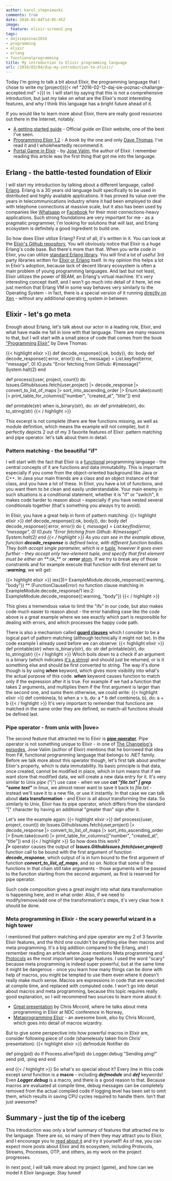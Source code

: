 ```yaml
---
author: karol_stepniewski
comments: true
date: 2016-03-04T14:05:45Z
image:
  feature: elixir-screen2.png
tags:
- dajsiepoznac2016
- programming
- elixir
- erlang
- functionalprogramming
title: My introduction to Elixir programming language
url: /2016/03/04/dsp-my-introduction-to-elixir/
---
```


Today I'm going to talk a bit about Elixir, the programming language that I chose to write my [project]({{< ref "2016-02-12-daj-sie-poznac-challange-accepted.md" >}}) in. I will start by saying that this is not a comprehensive introduction, but just my take on what are the Elixir's most interesting features, and why I think this language has a bright future ahead of it.

<!--more-->
If you would like to learn more about Elixir, there are really good resources out there in the Internet, notably:

- [A getting started guide](http://elixir-lang.org/getting-started/introduction.html) - Official guide on Elixir website, one of the best I've seen.
- [Programming Elixir 1.2](https://pragprog.com/book/elixir12/programming-elixir-1-2) - A book by the one and only [Dave Thomas](https://twitter.com/pragdave). I've read it and I wholeheartedly recommend it.
- [Portal Game in Elixir](https://howistart.org/posts/elixir/1) - by [Jose Valim](https://twitter.com/josevalim), the author of Elixir. I remember reading this article was the first thing that got me into the language.

## Erlang - the battle-tested foundation of Elixir
I will start my introduction by talking about a different language, called [Erlang](https://en.wikipedia.org/wiki/Erlang_(programming_language)). Erlang is a 30 years old language built specifically to be used in distributed and highly available applications. It has proved its value over the years in telecommunications industry where it had been employed to deal with telephone connections at massive scale, but it also has been used by companies like [Whatsapp](https://vimeo.com/44312354) or [Facebook](https://www.quora.com/Why-was-Erlang-chosen-for-use-in-Facebook-chat) for their most connections-heavy applications. Such strong foundations are very important for me - as a pragmatic programmer, I'm looking for solutions that will last, and Erlang ecosystem is definitely a good ingredient to build one.

So how does Elixir utilize Erlang? First of all, it's written in it. You can look at the [Elixir's Github repository](https://github.com/elixir-lang/elixir), You will obviously notice that Elixir is a huge Erlang's code base. But there's more than that. When you write code in Elixir, you can utilize [standard Erlang library](http://erlang.org/doc/apps/stdlib/). You will find a lot of useful 3rd party libraries written for [Elixir or Erlang](https://hex.pm/) itself. In my opinion this helps a lot in Elixir's adoption, because lack of decent library ecosystem is often a main problem of young programming languages. And last but not least, Elixir utilizes the power of BEAM, an Erlang's virtual machine. It's very interesting concept itself, and I won't go much into detail of it here, let me just mention that Erlang VM in some way behaves very similarly to the Operating System - in fact, there is a special version of it running [directly on Xen](http://erlangonxen.org/) - without any additional operating system in between.

## Elixir - let's go meta
Enough about Erlang, let's talk about our actor in a leading role, Elixir, and what have made me fall in love with that language. There are many reasons to that, but I will start with a small piece of code that comes from the book ["Programming Elixir"](https://pragprog.com/book/elixir12/programming-elixir-1-2) by Dave Thomas:

{{< highlight elixir >}}
  def decode_response({:ok, body}), do: body
  def decode_response({:error, error}) do
    {_, message} = List.keyfind(error, "message", 0)
    IO.puts "Error fetching from Github: #{message}"
    System.halt(2)
  end

  def process({user, project, count}) do
    Issues.GithubIssues.fetch(user,project)
    |> decode_response
    |> convert_to_list_of_maps
    |> sort_into_ascending_order
    |> Enum.take(count)
    |> print_table_for_columns(["number", "created_at", "title"])
  end

  def printable(str) when is_binary(str), do: str
  def printable(str), do: to_string(str)
{{< / highlight >}}

This excerpt is not complete (there are few functions missing, as well as module definition, which means the example will not compile), but it perfectly depicts 2 out of my 3 favorite features of Elixir: pattern matching and pipe operator. let's talk about them in detail.

### Pattern matching - the beautiful "if"
I will start with the fact that Elixir is a [functional](https://en.wikipedia.org/wiki/Functional_programming) programming language - the central concepts of it are functions and data immutability. This is important especially if you come from the object-oriented background like Java or C++. In Java your main friends are a class and an object instance of that class, and you have a lot of these. In Elixir, you have a lot of functions, and you want them to be clean and easily understandable. Your main enemy in such situations is a conditional statement, whether it is "if" or "switch", it makes code harder to reason about - especially if you have nested several conditionals together (that's something you always try to avoid).

In Elixir, you have a great help in form of pattern matching:
{{< highlight elixir >}}
  def decode_response({:ok, body}), do: body
  def decode_response({:error, error}) do
    {_, message} = List.keyfind(error, "message", 0)
    IO.puts "Error fetching from Github: #{message}"
    System.halt(2)
  end
{{< / highlight >}}
As you can see in the example above, function **_decode_response_** is defined twice, with different function bodies.
They both accept single parameter, which is a [tuple](http://elixir-lang.org/getting-started/basic-types.html#tuples), however it goes even further - they accept only two-element tuple, and specify that first element must be either an **_:ok_** or **_:error_** [atom](http://elixir-lang.org/getting-started/basic-types.html#atoms). If we try to break any of those constraints and for example execute that function with first element set to **_:warning_**, we will get:

{{< highlight elixir >}}
iex(3)> ExampleModule.decode_response({:warning, "body"})
** (FunctionClauseError) no function clause matching in ExampleModule.decode_response/1
    iex:2: ExampleModule.decode_response({:warning, "body"})
{{< / highlight >}}

This gives a tremendous value to limit the "ifs" in our code, but also makes code much easier to reason about - the error handling case like the code above is a great example where we see exactly which part is responsible for dealing with errors, and which processes the happy code path.

There is also a mechanism called **[guard clauses](http://elixir-lang.org/getting-started/case-cond-and-if.html#expressions-in-guard-clauses)** which I consider to be a logical part of pattern matching (although technically it might not be). In the code example I already used before we can observe:
{{< highlight elixir >}}
  def printable(str) when is_binary(str), do: str
  def printable(str), do: to_string(str)
{{< / highlight >}}
Which boils down to a check if an argument is a binary (which indicates [it's a string](http://elixir-lang.org/getting-started/binaries-strings-and-char-lists.html)) and should just be returned, or is it something else and should be first converted to string. The way it's done though is by using **_when_** keyword, which gives more visibility into what's the actual purpose of this code. **_when_** keyword causes function to match only if the expression after it is true. For example if we had a function that takes 2 arguments, and multiplies them if the first argument is larger than the second one, and sums them otherwise, we could write:
{{< highlight elixir >}}
  def combine(a, b) when a > b, do: a * b
  def combine(a, b), do: a + b
{{< / highlight >}}
It's very important to remember that functions are matched in the same order they are defined, so match-all functions should be defined last.

### Pipe operator - from unix with |love>
The second feature that attracted me to Elixir is **[pipe operator](http://elixir-lang.org/getting-started/enumerables-and-streams.html#the-pipe-operator)**. Pipe operator is not something unique to Elixir - in one of [The Changelog's episodes](https://changelog.com/194/), Jose Valim (author of Elixir) mentions that he borrowed that idea from F#, functional programming language that belongs to .NET family. Before we talk more about this operator though, let's first talk about another Elixir's property, which is data immutability. Its basic principle is that data, once created, cannot be modified in place, which in turn means that if we want store that modified data, we will create a new data entry for it. It's very similar to Unix _pipe_ ("|") use case - when we use **_cat "file.txt" | grep "some text"_**  in linux, we almost never want to save it back to _file.txt_ - instead we'll save it to a new file, or use it instantly. In that case we can talk about **data transformation** - and Elixir is all about transforming the data. So similarly to Unix, Elixir has its pipe operator, which differs from the standard "|" character by having an additional "greater than" sign after it.


Let's see the example again:
{{< highlight elixir >}}
  def process({user, project, count}) do
    Issues.GithubIssues.fetch(user,project)
    |> decode_response
    |> convert_to_list_of_maps
    |> sort_into_ascending_order
    |> Enum.take(count)
    |> print_table_for_columns(["number", "created_at", "title"])
  end
{{< / highlight >}}
So how does this work?<br>
**_&#124;>_** operator causes the output of **_Issues.GithubIssues.fetch(user,project)_** function call to be bound with the first argument of function **_decode_response_**, which output of is in turn bound to the first argument of function **_convert_to_list_of_maps_**, and so on. Notice that some of the functions in that chain still take arguments - those arguments will be passed to the function starting from the second argument, as first is reserved for pipe operator.

Such code composition gives a great insight into what data transformation is happening here, and in what order. Also, if we need to modify/remove/add one of the transformation's steps, it's very clear how it should be done.

### Meta programming in Elixir - the scary powerful wizard in a high tower
I mentioned that pattern matching and pipe operator are my 2 of 3 favorite Elixir features, and the third one couldn't be anything else then macros and meta programming. It's a big addition compared to the Erlang, and I remember reading an article where Jose mentions Meta programming and [Protocols](http://elixir-lang.org/getting-started/protocols.html) as the most important language features. I used the word "scary" because meta programming is indeed super powerful, but at the same time it might be dangerous - once you learn how many things can be done with help of macros, you might be tempted to use them even where it doesn't really make much sense. Macros are expressions in code that are executed at compile time, and replaced with computed code. I won't go into detail about macros and meta programming, because this topic requires really good explanation, so I will recommend two sources to learn more about it:

- [Great presentation](https://vimeo.com/131643017) by Chris Mccord, where he talks about meta programming in Elixir at NDC conference in Norway,
- [Metaprogramming Elixir](https://pragprog.com/book/cmelixir/metaprogramming-elixir) - an awesome book, also by Chris Mccord, which goes into detail of macros wizardry.

But to give some perspective into how powerful macros in Elixir are, consider following piece of code (shamelessly taken from Chris' presentation):
{{< highlight elixir >}}
defmodule Notifier do

  def ping(pid) do
    if Process.alive?(pid) do
      Logger.debug "Sending ping!"
      send pid, :ping
    end
  end

end
{{< / highlight >}}
So what's so special about it? Every line in this code except _send_ function is a **macro** - including **_defmodule_** and **_def_** keywords! Even **_Logger.debug_** is a macro, and there is a good reason to that. Because macros are evaluated at compile time, debug messages can be completely removed from the actual compiled code if logging level has been set to omit them, which results in saving CPU cycles required to handle them. Isn't that just awesome?

## Summary - just the tip of the iceberg
This introduction was only a brief summary of features that attracted me to the language. There are so, so many of them they may attract you to Elixir, and I encourage you to [read about it](http://elixir-lang.org/getting-started/introduction.html) and try it yourself! As of me, you can expect more posts about Elixir and its ecosystem, including Protocols, Streams, Processes, OTP, and others, as my work on the project progresses.

In next post, I will talk more about my project (game), and how can we model it Elixir language. Stay tuned!





